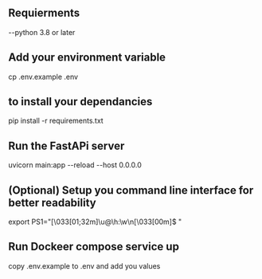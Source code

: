 ## Requierments
--python 3.8 or later  

## Add your environment variable 
 cp  .env.example .env



## to install your dependancies 
pip install -r requirements.txt 

## Run the FastAPi server
uvicorn main:app --reload  --host 0.0.0.0

## (Optional) Setup you command line interface for better readability
export PS1="\[\033[01;32m\]\u@\h:\w\n\[\033[00m\]\$ "


## Run Dockeer compose service up
copy .env.example to .env and add you values
